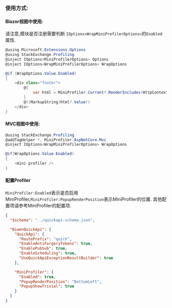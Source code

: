 ﻿### 使用方式:

#### Blazor视图中使用:

请注意,模块是否注册需要判断 `IOptions<WrapMiniProfilerOptions>`的`Enabled`属性.

```csharp
@using Microsoft.Extensions.Options
@using StackExchange.Profiling
@inject IOptions<MiniProfilerOptions> Options
@inject IOptions<WrapMiniProfilerOptions> WrapOptions

@if (WrapOptions.Value.Enabled)
{
    <div class="footer">
        @{
            var html = MiniProfiler.Current?.RenderIncludes(HttpContextAccessor.HttpContext!, Options.Value.PopupRenderPosition);
        }
        @((MarkupString)html?.Value!)
    </div>
}
```

#### MVC视图中使用:
```csharp
@using StackExchange.Profiling
@addTagHelper *, MiniProfiler.AspNetCore.Mvc
@inject IOptions<WrapMiniProfilerOptions> WrapOptions

@if(WrapOptions.Value.Enabled)
{
    <mini-profiler />
}

```

#### 配置Profiler

`MiniProfiler:Enabled`表示是否启用MiniProfiler,`MiniProfiler:PopupRenderPosition`表示MiniProfiler的位置.
其他配置项请参考MiniProfiler的配置项.


```json
{
  "$schema": "../quickapi-schema.json",

  "BiwenQuickApi": {
    "QuickApi": {
      "RoutePrefix": "quick",
      "EnableAntiForgeryTokens": true,
      "EnablePubSub": true,
      "EnableScheduling": true,
      "UseQuickApiExceptionResultBuilder": true
    },

    "MiniProfiler": {
      "Enabled": true,
      "PopupRenderPosition": "BottomLeft",
      "PopupShowTrivial": true
    }
  }
}
```



